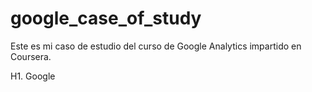 # google_case_of_study
Este es mi caso de estudio del curso de Google Analytics impartido en Coursera.


H1. Google
